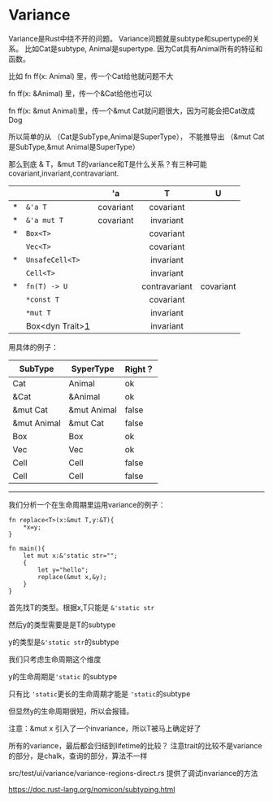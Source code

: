 # Variance

Variance是Rust中绕不开的问题。
Variance问题就是subtype和supertype的关系。
比如Cat是subtype, Animal是supertype. 因为Cat具有Animal所有的特征和函数。

比如 fn ff(x: Animal) 里，传一个Cat给他就问题不大

fn ff(x: &Animal) 里，传一个&Cat给他也可以

fn ff(x: &mut Animal)里，传一个&mut Cat就问题很大，因为可能会把Cat改成Dog

所以简单的从 （Cat是SubType,Animal是SuperType）， 不能推导出 （&mut Cat是SubType,&mut Animal是SuperType）

那么到底 & T，&mut T的variance和T是什么关系？有三种可能covariant,invariant,contravariant.


|   |                      |     'a    |         T         |     U     |
|---|--------------------- |:---------:|:-----------------:|:---------:|
| * | `&'a T `             | covariant | covariant         |           |
| * | `&'a mut T`          | covariant | invariant         |           |
| * | `Box<T>`             |           | covariant         |           |
|   | `Vec<T>`             |           | covariant         |           |
| * | `UnsafeCell<T>`      |           | invariant         |           |
|   | `Cell<T>`            |           | invariant         |           |
| * | `fn(T) -> U`         |           | contravariant     | covariant |
|   | `*const T`           |           | covariant         |           |
|   | `*mut T`             |           | invariant         |           |
|   | Box<dyn Trait<T>>[1] |           | invariant         |           |

[1]: rust/src/test/ui/variance/variance-covariant-arg-object.rs

用具体的例子：

|SubType      | SyperType    | Right？  |
| -------     | ---------    | -------- |
|Cat          | Animal       | ok       |
|&Cat         | &Animal      | ok       |
|&mut Cat     | &mut Animal  | false    |
|&mut Animal  | &mut Cat     | false    |
|Box<Cat>     | Box<Animal>  | ok       |
|Vec<Cat>     | Vec<Animal>  | ok       |
|Cell<Cat>    | Cell<Animal> | false    |
|Cell<Animal> | Cell<Cat>    | false    |





-----

我们分析一个在生命周期里运用variance的例子：

```
fn replace<T>(x:&mut T,y:&T){
	*x=y;
}

fn main(){
	let mut x:&'static str="";
	{
		let y="hello";
		replace(&mut x,&y);
	}
}
```



首先找T的类型。根据x,T只能是 `&'static str`

然后y的类型需要是是T的subtype

y的类型是`&'static str`的subtype

我们只考虑生命周期这个维度

y的生命周期是`'static`  的subtype

只有比 `'static`更长的生命周期才能是 `'static`的subtype

但显然y的生命周期很短，所以会报错。

注意：&mut x 引入了一个invariance，所以T被马上确定好了


所有的variance，最后都会归结到lifetime的比较？
注意trait的比较不是variance的部分，是chalk，查询的部分，算法不一样



src/test/ui/variance/variance-regions-direct.rs 提供了调试invariance的方法

https://doc.rust-lang.org/nomicon/subtyping.html

